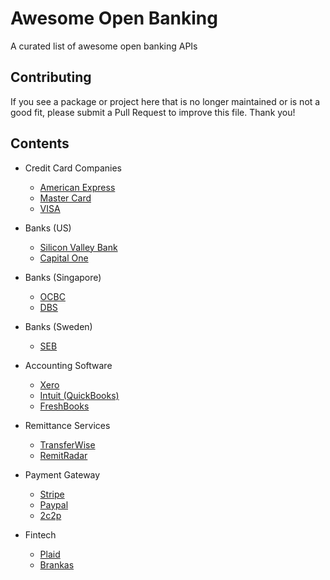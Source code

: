 # Awesome Open Banking

A curated list of awesome open banking APIs

## Contributing

If you see a package or project here that is no longer maintained or is not a good fit, please submit a Pull Request to improve this file. Thank you!

## Contents

* Credit Card Companies
  * [American Express](https://developer.americanexpress.com/)
  * [Master Card](https://developer.mastercard.com/)
  * [VISA](https://developer.visa.com/)

* Banks (US)
  * [Silicon Valley Bank](https://www.svb.com/developers)
  * [Capital One](https://developer.capitalone.com/)

* Banks (Singapore)
  * [OCBC](https://api.ocbc.com/)
  * [DBS](https://www.dbs.com/dbsdevelopers/index.html)

* Banks (Sweden)
  * [SEB](https://developer.baltics.sebgroup.com/)

* Accounting Software
  * [Xero](https://developer.xero.com/)
  * [Intuit (QuickBooks)](https://www.developer.intuit.com/app/developer/homepage)
  * [FreshBooks](https://www.freshbooks.com/api/start)

* Remittance Services
  * [TransferWise](https://api-docs.transferwise.com/)
  * [RemitRadar](https://remitradar.com/Api/ApiDoc)

* Payment Gateway
  * [Stripe](https://stripe.com/docs)
  * [Paypal](https://developer.paypal.com/)
  * [2c2p](https://developer.2c2p.com/)

* Fintech
  * [Plaid](https://plaid.com/docs/)
  * [Brankas](https://brank.as/docs)


